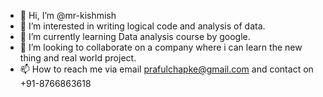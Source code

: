 - 👋 Hi, I’m @mr-kishmish
- 👀 I’m interested in writing logical code and analysis of data.
- 🌱 I’m currently learning Data analysis course by google.
- 💞️ I’m looking to collaborate on a company where i can learn the new thing and real world project.
- 📫 How to reach me via email prafulchapke@gmail.com and contact on +91-8766863618

<!---
mr-kishmish/mr-kishmish is a ✨ special ✨ repository because its `README.md` (this file) appears on your GitHub profile.
You can click the Preview link to take a look at your changes.
--->

